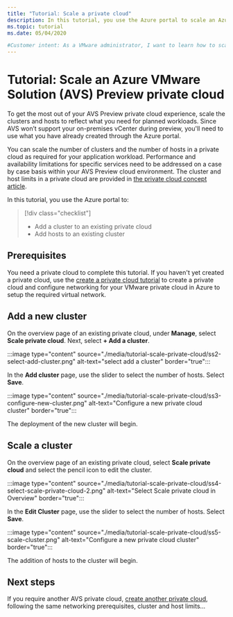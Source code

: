 ```yaml
---
title: "Tutorial: Scale a private cloud"
description: In this tutorial, you use the Azure portal to scale an Azure VMware Solution (AVS) Preview private cloud.
ms.topic: tutorial
ms.date: 05/04/2020

#Customer intent: As a VMware administrator, I want to learn how to scale an Azure VMware Solution (AVS) private cloud in the Azure portal.
---
```


# Tutorial: Scale an Azure VMware Solution (AVS) Preview private cloud

To get the most out of your AVS Preview private cloud experience, scale the clusters and hosts to reflect what you need for planned workloads. Since AVS won’t support your on-premises vCenter during preview, you'll need to use what you have already created through the Azure portal.

You can scale the number of clusters and the number of hosts in a private cloud as required for your application workload. Performance and availability limitations for specific services need to be addressed on a case by case basis within your AVS Preview cloud environment. The cluster and host limits in a private cloud are provided in [the private cloud concept article](concepts-private-clouds-clusters.md).

In this tutorial, you use the Azure portal to:

> [!div class="checklist"]
> * Add a cluster to an existing private cloud
> * Add hosts to an existing cluster

## Prerequisites

You need a private cloud to complete this tutorial. If you haven't yet created a private cloud, use the [create a private cloud tutorial](tutorial-create-private-cloud.md) to create a private cloud and configure networking for your VMware private cloud in Azure to setup the required virtual network.

## Add a new cluster

On the overview page of an existing private cloud, under **Manage**, select **Scale private cloud**. Next, select **+ Add a cluster**.

:::image type="content" source="./media/tutorial-scale-private-cloud/ss2-select-add-cluster.png" alt-text="select add a cluster" border="true":::

In the **Add cluster** page, use the slider to select the number of hosts. Select **Save**.

:::image type="content" source="./media/tutorial-scale-private-cloud/ss3-configure-new-cluster.png" alt-text="Configure a new private cloud cluster" border="true":::

The deployment of the new cluster will begin.

## Scale a cluster 

On the overview page of an existing private cloud, select **Scale private cloud** and select the pencil icon to edit the cluster.

:::image type="content" source="./media/tutorial-scale-private-cloud/ss4-select-scale-private-cloud-2.png" alt-text="Select Scale private cloud in Overview" border="true":::

In the **Edit Cluster** page, use the slider to select the number of hosts. Select **Save**.

:::image type="content" source="./media/tutorial-scale-private-cloud/ss5-scale-cluster.png" alt-text="Configure a new private cloud cluster" border="true":::

The addition of hosts to the cluster will begin.

## Next steps

If you require another AVS private cloud, [create another private cloud](tutorial-create-private-cloud.md), following the same networking prerequisites, cluster and host limits...

<!-- LINKS - external-->

<!-- LINKS - internal -->
